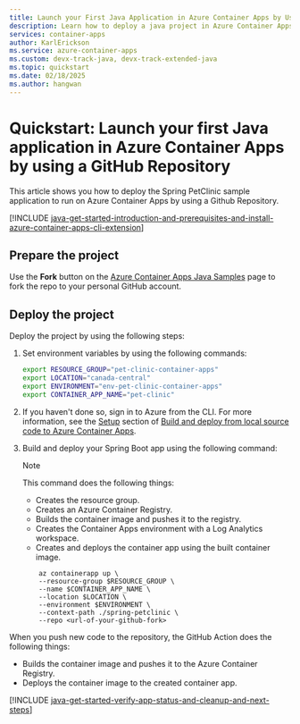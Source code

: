 ```yaml
---
title: Launch your First Java Application in Azure Container Apps by Using a GitHub Repository
description: Learn how to deploy a java project in Azure Container Apps by using a GitHub Repository.
services: container-apps
author: KarlErickson
ms.service: azure-container-apps
ms.custom: devx-track-java, devx-track-extended-java
ms.topic: quickstart
ms.date: 02/18/2025
ms.author: hangwan
---
```


# Quickstart: Launch your first Java application in Azure Container Apps by using a GitHub Repository

This article shows you how to deploy the Spring PetClinic sample application to run on Azure Container Apps by using a Github Repository.

[!INCLUDE [java-get-started-introduction-and-prerequisites-and-install-azure-container-apps-cli-extension](includes/java-get-started-introduction-and-prerequisites-and-install-azure-container-apps-cli-extension.md)]

## Prepare the project

Use the **Fork** button on the [Azure Container Apps Java Samples](https://github.com/Azure-Samples/azure-container-apps-java-samples.git) page to fork the repo to your personal GitHub account.

## Deploy the project

Deploy the project by using the following steps:

1. Set environment variables by using the following commands:

    ```bash
    export RESOURCE_GROUP="pet-clinic-container-apps"
    export LOCATION="canada-central"
    export ENVIRONMENT="env-pet-clinic-container-apps"
    export CONTAINER_APP_NAME="pet-clinic"
    ```

1. If you haven't done so, sign in to Azure from the CLI. For more information, see the [Setup](quickstart-code-to-cloud.md?tabs=bash%2Cjava#setup) section of [Build and deploy from local source code to Azure Container Apps](quickstart-code-to-cloud.md).

1. Build and deploy your Spring Boot app using the following command:

    > [!NOTE]
    > This command does the following things:
    >
    > - Creates the resource group.
    > - Creates an Azure Container Registry.
    > - Builds the container image and pushes it to the registry.
    > - Creates the Container Apps environment with a Log Analytics workspace.
    > - Creates and deploys the container app using the built container image.

    ```azurecli
        az containerapp up \
        --resource-group $RESOURCE_GROUP \
        --name $CONTAINER_APP_NAME \
        --location $LOCATION \
        --environment $ENVIRONMENT \
        --context-path ./spring-petclinic \
        --repo <url-of-your-github-fork>
    ```

When you push new code to the repository, the GitHub Action does the following things:

- Builds the container image and pushes it to the Azure Container Registry.
- Deploys the container image to the created container app.

[!INCLUDE [java-get-started-verify-app-status-and-cleanup-and-next-steps](includes/java-get-started-verify-app-status-and-cleanup-and-next-steps.md)]
